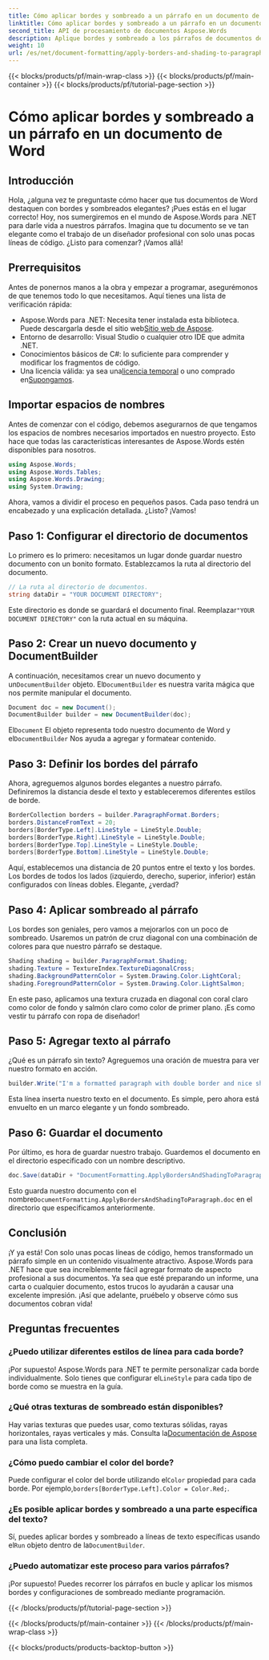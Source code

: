 ```yaml
---
title: Cómo aplicar bordes y sombreado a un párrafo en un documento de Word
linktitle: Cómo aplicar bordes y sombreado a un párrafo en un documento de Word
second_title: API de procesamiento de documentos Aspose.Words
description: Aplique bordes y sombreado a los párrafos de documentos de Word con Aspose.Words para .NET. Siga nuestra guía paso a paso para mejorar el formato de sus documentos.
weight: 10
url: /es/net/document-formatting/apply-borders-and-shading-to-paragraph/
---
```


{{< blocks/products/pf/main-wrap-class >}}
{{< blocks/products/pf/main-container >}}
{{< blocks/products/pf/tutorial-page-section >}}

# Cómo aplicar bordes y sombreado a un párrafo en un documento de Word

## Introducción

Hola, ¿alguna vez te preguntaste cómo hacer que tus documentos de Word destaquen con bordes y sombreados elegantes? ¡Pues estás en el lugar correcto! Hoy, nos sumergiremos en el mundo de Aspose.Words para .NET para darle vida a nuestros párrafos. Imagina que tu documento se ve tan elegante como el trabajo de un diseñador profesional con solo unas pocas líneas de código. ¿Listo para comenzar? ¡Vamos allá!

## Prerrequisitos

Antes de ponernos manos a la obra y empezar a programar, asegurémonos de que tenemos todo lo que necesitamos. Aquí tienes una lista de verificación rápida:

-  Aspose.Words para .NET: Necesita tener instalada esta biblioteca. Puede descargarla desde el sitio web[Sitio web de Aspose](https://releases.aspose.com/words/net/).
- Entorno de desarrollo: Visual Studio o cualquier otro IDE que admita .NET.
- Conocimientos básicos de C#: lo suficiente para comprender y modificar los fragmentos de código.
- Una licencia válida: ya sea una[licencia temporal](https://purchase.aspose.com/temporary-license/) o uno comprado en[Supongamos](https://purchase.aspose.com/buy).

## Importar espacios de nombres

Antes de comenzar con el código, debemos asegurarnos de que tengamos los espacios de nombres necesarios importados en nuestro proyecto. Esto hace que todas las características interesantes de Aspose.Words estén disponibles para nosotros.

```csharp
using Aspose.Words;
using Aspose.Words.Tables;
using Aspose.Words.Drawing;
using System.Drawing;
```

Ahora, vamos a dividir el proceso en pequeños pasos. Cada paso tendrá un encabezado y una explicación detallada. ¿Listo? ¡Vamos!

## Paso 1: Configurar el directorio de documentos

Lo primero es lo primero: necesitamos un lugar donde guardar nuestro documento con un bonito formato. Establezcamos la ruta al directorio del documento.

```csharp
// La ruta al directorio de documentos.
string dataDir = "YOUR DOCUMENT DIRECTORY";
```

 Este directorio es donde se guardará el documento final. Reemplazar`"YOUR DOCUMENT DIRECTORY"` con la ruta actual en su máquina.

## Paso 2: Crear un nuevo documento y DocumentBuilder

 A continuación, necesitamos crear un nuevo documento y un`DocumentBuilder` objeto. El`DocumentBuilder` es nuestra varita mágica que nos permite manipular el documento.

```csharp
Document doc = new Document();
DocumentBuilder builder = new DocumentBuilder(doc);
```

 El`Document` El objeto representa todo nuestro documento de Word y el`DocumentBuilder` Nos ayuda a agregar y formatear contenido.

## Paso 3: Definir los bordes del párrafo

Ahora, agreguemos algunos bordes elegantes a nuestro párrafo. Definiremos la distancia desde el texto y estableceremos diferentes estilos de borde.

```csharp
BorderCollection borders = builder.ParagraphFormat.Borders;
borders.DistanceFromText = 20;
borders[BorderType.Left].LineStyle = LineStyle.Double;
borders[BorderType.Right].LineStyle = LineStyle.Double;
borders[BorderType.Top].LineStyle = LineStyle.Double;
borders[BorderType.Bottom].LineStyle = LineStyle.Double;
```

Aquí, establecemos una distancia de 20 puntos entre el texto y los bordes. Los bordes de todos los lados (izquierdo, derecho, superior, inferior) están configurados con líneas dobles. Elegante, ¿verdad?

## Paso 4: Aplicar sombreado al párrafo

Los bordes son geniales, pero vamos a mejorarlos con un poco de sombreado. Usaremos un patrón de cruz diagonal con una combinación de colores para que nuestro párrafo se destaque.

```csharp
Shading shading = builder.ParagraphFormat.Shading;
shading.Texture = TextureIndex.TextureDiagonalCross;
shading.BackgroundPatternColor = System.Drawing.Color.LightCoral;
shading.ForegroundPatternColor = System.Drawing.Color.LightSalmon;
```

En este paso, aplicamos una textura cruzada en diagonal con coral claro como color de fondo y salmón claro como color de primer plano. ¡Es como vestir tu párrafo con ropa de diseñador!

## Paso 5: Agregar texto al párrafo

¿Qué es un párrafo sin texto? Agreguemos una oración de muestra para ver nuestro formato en acción.

```csharp
builder.Write("I'm a formatted paragraph with double border and nice shading.");
```

Esta línea inserta nuestro texto en el documento. Es simple, pero ahora está envuelto en un marco elegante y un fondo sombreado.

## Paso 6: Guardar el documento

Por último, es hora de guardar nuestro trabajo. Guardemos el documento en el directorio especificado con un nombre descriptivo.

```csharp
doc.Save(dataDir + "DocumentFormatting.ApplyBordersAndShadingToParagraph.doc");
```

 Esto guarda nuestro documento con el nombre`DocumentFormatting.ApplyBordersAndShadingToParagraph.doc` en el directorio que especificamos anteriormente.

## Conclusión

¡Y ya está! Con solo unas pocas líneas de código, hemos transformado un párrafo simple en un contenido visualmente atractivo. Aspose.Words para .NET hace que sea increíblemente fácil agregar formato de aspecto profesional a sus documentos. Ya sea que esté preparando un informe, una carta o cualquier documento, estos trucos lo ayudarán a causar una excelente impresión. ¡Así que adelante, pruébelo y observe cómo sus documentos cobran vida!

## Preguntas frecuentes

### ¿Puedo utilizar diferentes estilos de línea para cada borde?  
 ¡Por supuesto! Aspose.Words para .NET te permite personalizar cada borde individualmente. Solo tienes que configurar el`LineStyle` para cada tipo de borde como se muestra en la guía.

### ¿Qué otras texturas de sombreado están disponibles?  
 Hay varias texturas que puedes usar, como texturas sólidas, rayas horizontales, rayas verticales y más. Consulta la[Documentación de Aspose](https://reference.aspose.com/words/net/) para una lista completa.

### ¿Cómo puedo cambiar el color del borde?  
 Puede configurar el color del borde utilizando el`Color` propiedad para cada borde. Por ejemplo,`borders[BorderType.Left].Color = Color.Red;`.

### ¿Es posible aplicar bordes y sombreado a una parte específica del texto?  
 Sí, puedes aplicar bordes y sombreado a líneas de texto específicas usando el`Run` objeto dentro de la`DocumentBuilder`.

### ¿Puedo automatizar este proceso para varios párrafos?  
¡Por supuesto! Puedes recorrer los párrafos en bucle y aplicar los mismos bordes y configuraciones de sombreado mediante programación.

{{< /blocks/products/pf/tutorial-page-section >}}

{{< /blocks/products/pf/main-container >}}
{{< /blocks/products/pf/main-wrap-class >}}

{{< blocks/products/products-backtop-button >}}
